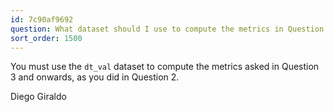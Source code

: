```yaml
---
id: 7c90af9692
question: What dataset should I use to compute the metrics in Question 3
sort_order: 1500
---
```


You must use the `dt_val` dataset to compute the metrics asked in Question 3 and onwards, as you did in Question 2.

Diego Giraldo

